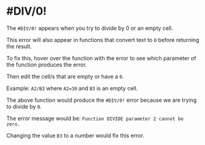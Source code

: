 ﻿# #DIV/0!

The `#DIV/0!` appears when you try to divide by 0 or an empty cell. 

This error will also appear in functions that convert text to `0` before returning the result.

To fix this, hover over the function with the error to see which parameter of the function produces the error. 

Then edit the cell/s that are empty or have a `0`.

Example:
`A2/B3` where `A2=30` and `B3` is an empty cell.

The above function would produce the `#DIV/0!` error because we are trying to divide by `0`.

The error message would be: `Function DIVIDE parameter 2 cannot be zero.`

Changing the value `B3` to a number would fix this error.
